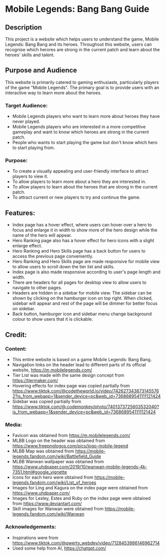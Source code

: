 # Mobile Legends: Bang Bang Guide

## Description
This project is a website which helps users to understand the game, Mobile Legends: Bang Bang and its heroes. 
Throughout this website, users can recognise which herores are strong in the current patch and learn about the heroes' skills and talent.

## Purpose and Audience
This website is primarily catered to gaming enthusiasts, particularly players of the game "Mobile Legends". The primary goal is to provide users with an interactive way to learn more about the heroes.

### Target Audience:
- Mobile Legends players who want to learn more about heroes they have never played.
- Mobile Legends players who are interested in a more competitive gameplay and want to know which heroes are strong in the current patch.
- People who wants to start playing the game but don't know which hero to start playing from.

### Purpose:
- To create a visually appealing and user-friendly interface to attract players to view it.
- To allow players to learn more about a hero they are interested in.
- To allow players to learn about the heroes that are strong in the current patch.
- To attract current or new players to try and continue the game.

## Features:
- Index page has a hover effect, where users can hover over a hero to focus and enlarge it in width to show more of the hero design while the name of the hero will appear.
- Hero Ranking page also has a hover effect for hero icons with a slight enlarge effect.
- Hero Ranking and Hero Skills page has a back button for users to access the previous page conveniently.
- Hero Ranking and Hero Skills page are made responsive for mobile view to allow users to scroll down the tier list and skills.
- Index page is also made responsive according to user's page length and width.
- There are headers for all pages for desktop view to allow users to navigate to other pages.
- Headers are hidden in a sidebar for mobile view. The sidebar can be shown by clicking on the hamburger icon on top right. When clicked, sidebar will appear and rest of the page will be dimmer for better focus on sidebar.
- Back button, hamburger icon and sidebar menu change background colour to show users that it is clickable.

## Credit:

### Content:
- This entire website is based on a game Mobile Legends: Bang Bang.
- Navigation links on the header lead to different parts of its official website, https://m.mobilelegends.com/
- Tier List was made with the same design concept from https://tiermaker.com/
- Hovering effects for index page was copied partially from https://www.tiktok.com/@codetheworld.io/video/7426273438731455762?is_from_webapp=1&sender_device=pc&web_id=7368689541111121424
- Sidebar was copied partially from https://www.tiktok.com/@.codemonkey/photo/7401373725603532040?is_from_webapp=1&sender_device=pc&web_id=7368689541111121424

### Media:
- Favicon was obtained from https://m.mobilelegends.com/
- MLBB Logo on the header was obtained from https://www.freepnglogos.com/pics/logo-mobile-legend
- MLBB Map was obtained from https://mobile-legends.fandom.com/wiki/Battlefield_Guide
- MLBB Wanwan wallpaper was obtained from https://www.uhdpaper.com/2019/10/wanwan-mobile-legends-4k-7351.html#google_vignette
- Icons for each hero were obtained from https://mobile-legends.fandom.com/wiki/List_of_heroes
- Images for Ling and Kagura on the index page were obtained from https://www.uhdpaper.com/
- Images for Lesley, Estes and Ruby on the index page were obtained from https://www.deviantart.com/
- Skill images for Wanwan were obtained from https://mobile-legends.fandom.com/wiki/Wanwan

### Acknowledgements:
- Inspirations were from https://www.tiktok.com/@qwerty_webdev/video/7128453986146962714
- Used some help from AI, https://chatgpt.com/
